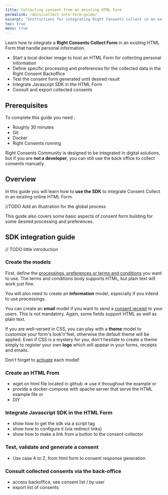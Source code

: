 ```yaml
---
title: Collecting consent from an existing HTML form
permalink: /docs/collect-into-form-guide/
excerpt: "Instructions for integrating Right Consents collect in an existing HTML Form without any specific technical skill."
toc: true
menu: true
---
```


Learn how to integrate a **Right Consents Collect Form** in an existing HTML Form that handle personal information.

- Start a local docker image to host an HTML Form for collecting personal information
- Define specific processing and preferences for the collected data in the Right Consent Backoffice
- Test the consent form generated until desired result
- Integrate Javascript SDK in the HTML Form
- Consult and export collected consents

## Prerequisites

To complete this guide you need :

- Roughly 30 minutes
- Git
- Docker
- Right Consents running

Right Consents Community is designed to be integrated in digital solutions, but if you are **not a developer**, you can still use the back office to collect consents manually.

## Overview

In this guide you will learn how to **use the SDK** to integrate Consent Collect in an existing online HTML Form.

//TODO Add an illustration for the global process

This guide also covers some basic aspects of consent form building for some desired processing and preferences.


## SDK integration guide

 // TODO little introduction

### Create the models

First, define the [processings, preferences or terms and conditions](/docs/model-types) you want to use. The terms and conditions body supports HTML, but plain text will work just fine.

You will also need to create an **information** model, especially if you intend to use processings.

You can create an **email** model if you want to send a [consent receipt](/docs/records-receipts) to your users. This is not mandatory. Again, some fields support HTML as well as plain text.

If you are well-versed in CSS, you can play with a **theme** model to customize your form's look'n'feel, otherwise the default theme will be applied. Even if CSS is a mystery for you, don't hesitate to create a theme simply to register your own **logo** which will appear in your forms, receipts and emails.

Don't forget to [activate](/docs/model-lifecycle) each model!

### Create an HTML From

- wget on html file located in github => use it throughout the example
  or
- provide a docker-compose with apache server that serve the HTML example file 
  or
- DIY

### Integrate Javascript SDK in the HTML Form

- show how to get the sdk via a script tag
- show how to configure it (via redirect links)
- show how to make a link from a button to the consent-collector

### Test, validate and generate a consent
- Use case A to Z, from html form to consent response generation

### Consult collected consents via the back-office

- access backoffice, see consent list / by user
- export list of consents

[comment]: <> (### The one-shot form approach)
[comment]: <> (Use the [form editor]&#40;/docs/consent-context&#41; to create the form of your dreams:)
[comment]: <> (- Elements section:)
[comment]: <> (  - your **information** model will be automatically selected)
[comment]: <> (  - assemble your **processings and preferences** in the desired order or select your **terms and conditions**)
[comment]: <> (- Preview section:)
[comment]: <> (  - choose an [orientation]&#40;/docs/themes&#41;, whether the footer should be sticky &#40;always visible&#41; and select your **theme**)
[comment]: <> (- Options section:)
[comment]: <> (  - enter your **end-user's subject ID**: it can be a simple number, the user's first and last names... but it cannot be changed afterwards and it MUST be **unique**)
[comment]: <> (  - choose a lifespan for the consent)
[comment]: <> (  - choose a [confirmation method]&#40;/docs/confirmation&#41; if you want to double-check your user's identity or reassure them on the process)
[comment]: <> (  - choose whether the users should receive a **notification email** &#40;with the **receipt**&#41; upon submitting their consent: if so, choose the **email** model and enter the user's email address)
[comment]: <> (Finally, click on the **"Get API call URL"** button, and simply send the generated URL to your user - or directly open the form in your browser if they are standing next to you. Have then fill in the form, submit and voilà!)
[comment]: <> (### The operator approach)
[comment]: <> (If you found the previous process cumbersome, and/or if you really have few data elements, you may prefer to collect consent **without even generating any form**.)
[comment]: <> (To do this, enter your **end-user's subject ID** in the search bar at the top of the back office. This will create a specific [operator page]&#40;/docs/operator-access&#41; where you can manually enter the user's consent on their behalf. You have the possibility to have the system send them a **notification email**, but it is again optional.)

